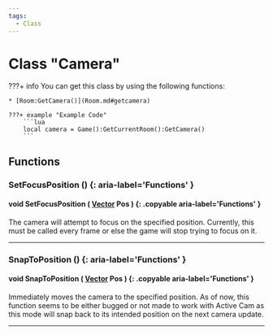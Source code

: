 ```yaml
---
tags:
  - Class
---
```

# Class "Camera"

???+ info
    You can get this class by using the following functions:

    * [Room:GetCamera()](Room.md#getcamera)

    ???+ example "Example Code"
        ```lua
        local camera = Game():GetCurrentRoom():GetCamera()
        ```
        
## Functions

### SetFocusPosition () {: aria-label='Functions' }
#### void SetFocusPosition ( [Vector](https://wofsauge.github.io/IsaacDocs/rep/Vector.html) Pos ) {: .copyable aria-label='Functions' }
The camera will attempt to focus on the specified position. Currently, this must be called every frame or else the game will stop trying to focus on it.

___
### SnapToPosition () {: aria-label='Functions' }
#### void SnapToPosition ( [Vector](https://wofsauge.github.io/IsaacDocs/rep/Vector.html) Pos ) {: .copyable aria-label='Functions' }
Immediately moves the camera to the specified position. As of now, this function seems to be either bugged or not made to work with Active Cam as this mode will snap back to its intended position on the next camera update.

___
